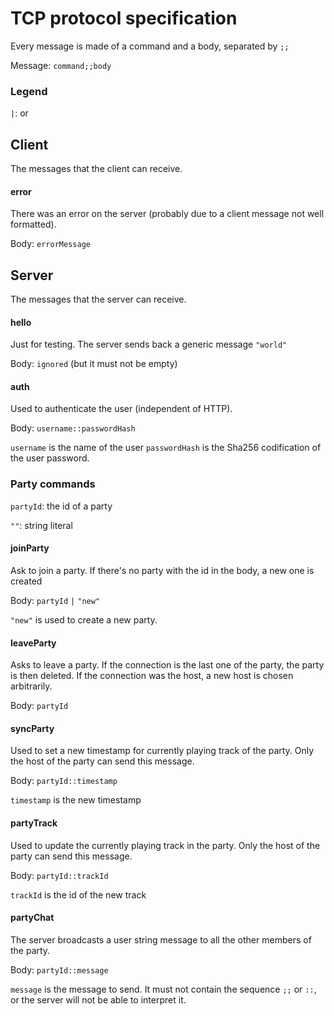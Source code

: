 # TCP protocol specification

Every message is made of a command and a body, separated by `;;`

Message: `command;;body`

### Legend

`|`: or

## Client

The messages that the client can receive.

#### error

There was an error on the server (probably due to a client message not well formatted).

Body: `errorMessage`

## Server

The messages that the server can receive.

#### hello

Just for testing. The server sends back a generic message `"world"`

Body: `ignored` (but it must not be empty)

#### auth

Used to authenticate the user (independent of HTTP).

Body: `username::passwordHash`

`username` is the name of the user
`passwordHash` is the Sha256 codification of the user password.

### Party commands

`partyId`: the id of a party

`""`: string literal

#### joinParty

Ask to join a party. If there's no party with the id in the body, a new one is created

Body: `partyId` `|` `"new"`

`"new"` is used to create a new party.

#### leaveParty

Asks to leave a party. If the connection is the last one of the party, the party is then deleted. If the connection was
the host, a new host is chosen arbitrarily.

Body: `partyId`

#### syncParty

Used to set a new timestamp for currently playing track of the party.
Only the host of the party can send this message.

Body: `partyId::timestamp`

`timestamp` is the new timestamp

#### partyTrack

Used to update the currently playing track in the party.
Only the host of the party can send this message.

Body: `partyId::trackId`

`trackId` is the id of the new track

#### partyChat

The server broadcasts a user string message to all the other members of the party.

Body: `partyId::message`

`message` is the message to send. It must not contain the sequence `;;` or `::`, or the server will not be able to
interpret it.